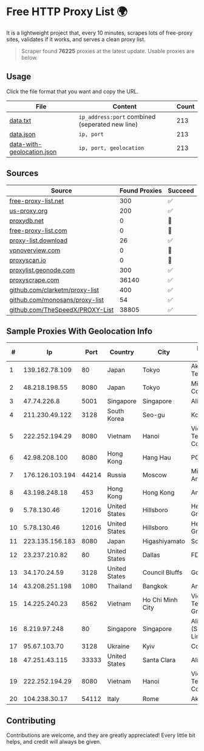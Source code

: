 
# Free HTTP Proxy List 🌍

It is a lightweight project that, every 10 minutes, scrapes lots of free-proxy sites, validates if it works, and serves a clean proxy list.


> Scraper found **76225** proxies at the latest update. Usable proxies are below.

## Usage

Click the file format that you want and copy the URL.


|File|Content|Count|
|----|-------|-----|
|[data.txt](https://raw.githubusercontent.com/themiralay/Proxy-List-World/master/data.txt)|`ip_address:port` combined (seperated new line)|213|
|[data.json](https://raw.githubusercontent.com/themiralay/Proxy-List-World/master/data.json)|`ip, port`|213|
|[data-with-geolocation.json](https://raw.githubusercontent.com/themiralay/Proxy-List-World/master/data-with-geolocation.json)|`ip, port, geolocation`|213|

## Sources

|Source|Found Proxies|Succeed|
|------|-------------|-------|
|[free-proxy-list.net](https://free-proxy-list.net)|300|✅|
|[us-proxy.org](https://www.us-proxy.org)|200|✅|
|[proxydb.net](http://proxydb.net)|0|🚫|
|[free-proxy-list.com](https://free-proxy-list.com/?page=&port=&type%5B%5D=http&type%5B%5D=https&up_time=0&search=Search)|0|🚫|
|[proxy-list.download](https://www.proxy-list.download/HTTP)|26|✅|
|[vpnoverview.com](https://vpnoverview.com/privacy/anonymous-browsing/free-proxy-servers)|0|🚫|
|[proxyscan.io](https://www.proxyscan.io)|0|🚫|
|[proxylist.geonode.com](https://proxylist.geonode.com/api/proxy-list?limit=300&page=1&sort_by=lastChecked&sort_type=desc&protocols=http,https)|300|✅|
|[proxyscrape.com](https://api.proxyscrape.com/v2/?request=displayproxies&protocol=http&timeout=10000&country=all&ssl=all&anonymity=all)|36140|✅|
|[github.com/clarketm/proxy-list](https://raw.githubusercontent.com/clarketm/proxy-list/master/proxy-list-raw.txt)|400|✅|
|[github.com/monosans/proxy-list](https://raw.githubusercontent.com/monosans/proxy-list/main/proxies/http.txt)|54|✅|
|[github.com/TheSpeedX/PROXY-List](https://raw.githubusercontent.com/TheSpeedX/PROXY-List/master/http.txt)|38805|✅|


## Sample Proxies With Geolocation Info

|#|Ip|Port|Country|City|Internet Service Provider|
|-|--|----|-------|----|-------------------------|
|1|139.162.78.109|80|Japan|Tokyo|Akamai Technologies, Inc.|
|2|48.218.198.55|8080|Japan|Tokyo|Microsoft Corporation|
|3|47.74.226.8|5001|Singapore|Singapore|Alibaba Cloud LLC|
|4|211.230.49.122|3128|South Korea|Seo-gu|Korea Telecom|
|5|222.252.194.29|8080|Vietnam|Hanoi|VietNam Post and Telecom Corporation|
|6|42.98.208.100|8080|Hong Kong|Hang Hau|PCCW IMS Limited|
|7|176.126.103.194|44214|Russia|Moscow|Miglovets Egor Andreevich|
|8|43.198.248.18|453|Hong Kong|Hong Kong|Amazon.com, Inc.|
|9|5.78.130.46|12016|United States|Hillsboro|Hetzner Online GmbH|
|10|5.78.130.46|12016|United States|Hillsboro|Hetzner Online GmbH|
|11|223.135.156.183|8080|Japan|Higashiyamato|So-net Corporation|
|12|23.237.210.82|80|United States|Dallas|FDCservers.net|
|13|34.170.24.59|3128|United States|Council Bluffs|Google LLC|
|14|43.208.251.198|1080|Thailand|Bangkok|Amazon.com, Inc.|
|15|14.225.240.23|8562|Vietnam|Ho Chi Minh City|Vietnam Posts and Telecommunications Group|
|16|8.219.97.248|80|Singapore|Singapore|Alibaba Cloud (Singapore) Private Limited|
|17|95.67.103.70|3128|Ukraine|Kyiv|Cosmonova|
|18|47.251.43.115|33333|United States|Santa Clara|Alibaba Cloud LLC|
|19|222.252.194.29|8080|Vietnam|Hanoi|VietNam Post and Telecom Corporation|
|20|104.238.30.17|54112|Italy|Rome|AkhaliNet LLC|



## Contributing

Contributions are welcome, and they are greatly appreciated! Every
little bit helps, and credit will always be given.

